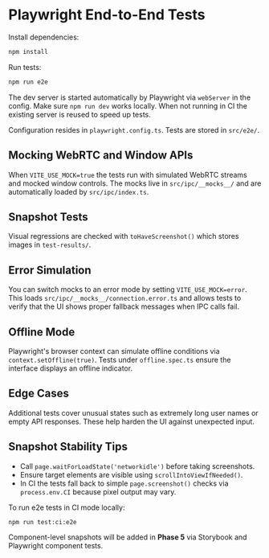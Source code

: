 # Playwright End-to-End Tests

Install dependencies:
```bash
npm install
```

Run tests:
```bash
npm run e2e
```

The dev server is started automatically by Playwright via `webServer` in the config. Make sure `npm run dev` works locally. When not running in CI the existing server is reused to speed up tests.

Configuration resides in `playwright.config.ts`. Tests are stored in `src/e2e/`.

## Mocking WebRTC and Window APIs

When `VITE_USE_MOCK=true` the tests run with simulated WebRTC streams and mocked window controls. The mocks live in `src/ipc/__mocks__/` and are automatically loaded by `src/ipc/index.ts`.

## Snapshot Tests

Visual regressions are checked with `toHaveScreenshot()` which stores images in `test-results/`.

## Error Simulation

You can switch mocks to an error mode by setting `VITE_USE_MOCK=error`. This loads `src/ipc/__mocks__/connection.error.ts` and allows tests to verify that the UI shows proper fallback messages when IPC calls fail.

## Offline Mode

Playwright's browser context can simulate offline conditions via `context.setOffline(true)`. Tests under `offline.spec.ts` ensure the interface displays an offline indicator.

## Edge Cases

Additional tests cover unusual states such as extremely long user names or empty API responses. These help harden the UI against unexpected input.

## Snapshot Stability Tips

- Call `page.waitForLoadState('networkidle')` before taking screenshots.
- Ensure target elements are visible using `scrollIntoViewIfNeeded()`.
- In CI the tests fall back to simple `page.screenshot()` checks via `process.env.CI` because pixel output may vary.

To run e2e tests in CI mode locally:
```bash
npm run test:ci:e2e
```

Component-level snapshots will be added in **Phase 5** via Storybook and Playwright component tests.
